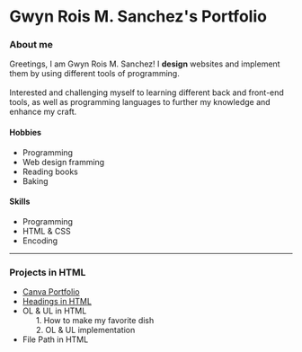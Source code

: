# Gwyn Rois M. Sanchez's Portfolio

<h3>About me</h3>

Greetings, I am Gwyn Rois M. Sanchez! I <b>design</b> websites and implement them by using different tools of programming. <br><br>
Interested and challenging myself to learning different back and front-end tools, as well as programming languages to further my knowledge and enhance my craft.

<h4>Hobbies</h4>
<ul>
  <li>Programming</li>
  <li>Web design framming</li>
  <li>Reading books</li>
  <li>Baking</li>
</ul>

<h4>Skills</h4>
<ul>
  <li>Programming</li>
  <li>HTML & CSS</li>
  <li>Encoding</li>
</ul>
<hr>
<h3>Projects in HTML</h3>
<ul>
  <li><a href="https://sanchez1.my.canva.site/aboutme">Canva Portfolio</a></li>
  <li><a href="https://github.com/aVeryTinySoapy/Portfolio/tree/main/Headings%20in%20HTML">Headings in HTML</a></li>
  <li>
    OL & UL in HTML
    <ol>
      1. How to make my favorite dish <br>
      2. OL & UL implementation
    </ol>
  </li>
  <li>File Path in HTML</li>
</ul>
